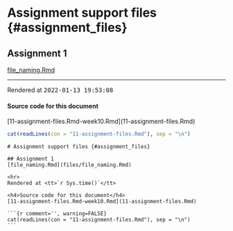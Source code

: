 # Assignment support files {#assignment_files}

## Assignment 1
[file_naming.Rmd](files/file_naming.Rmd)

<hr>
Rendered at <tt>2022-01-13 19:53:08</tt>

<h4>Source code for this document</h4>
[11-assignment-files.Rmd-week10.Rmd](11-assignment-files.Rmd)


```r
cat(readLines(con = "11-assignment-files.Rmd"), sep = "\n")
```

````
# Assignment support files {#assignment_files}

## Assignment 1
[file_naming.Rmd](files/file_naming.Rmd)

<hr>
Rendered at <tt>`r Sys.time()`</tt>

<h4>Source code for this document</h4>
[11-assignment-files.Rmd-week10.Rmd](11-assignment-files.Rmd)

```{r comment='', warning=FALSE}
cat(readLines(con = "11-assignment-files.Rmd"), sep = "\n")
```
````
